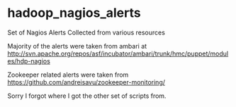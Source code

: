 hadoop_nagios_alerts
====================

Set of Nagios Alerts Collected from various resources

Majority of the alerts were taken from ambari at  http://svn.apache.org/repos/asf/incubator/ambari/trunk/hmc/puppet/modules/hdp-nagios

Zookeeper related alerts were taken from https://github.com/andreisavu/zookeeper-monitoring/

Sorry I forgot where I got the other set of scripts from. 
